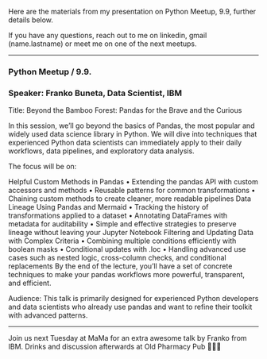 
Here are the materials from my presentation on Python Meetup, 9.9, further details below.

If you have any questions, reach out to me on linkedin, gmail (name.lastname) or meet me on one of the next meetups.

------------

### Python Meetup / 9.9.
### Speaker: Franko Buneta, Data Scientist, IBM

Title: Beyond the Bamboo Forest: Pandas for the Brave and the Curious

In this session, we’ll go beyond the basics of Pandas, the most popular and widely used data science library in Python. We will dive into techniques that experienced Python data scientists can immediately apply to their daily workflows, data pipelines, and exploratory data analysis.

The focus will be on:

Helpful Custom Methods in Pandas
•⁠ ⁠Extending the pandas API with custom accessors and methods
•⁠ ⁠Reusable patterns for common transformations
•⁠ ⁠Chaining custom methods to create cleaner, more readable pipelines
Data Lineage Using Pandas and Mermaid
•⁠ ⁠Tracking the history of transformations applied to a dataset
•⁠ ⁠Annotating DataFrames with metadata for auditability
•⁠ ⁠Simple and effective strategies to preserve lineage without leaving your Jupyter Notebook
Filtering and Updating Data with Complex Criteria
•⁠ ⁠Combining multiple conditions efficiently with boolean masks
•⁠ ⁠Conditional updates with .loc
•⁠ ⁠Handling advanced use cases such as nested logic, cross-column checks, and conditional replacements
By the end of the lecture, you’ll have a set of concrete techniques to make your pandas workflows more powerful, transparent, and efficient.

Audience:
This talk is primarily designed for experienced Python developers and data scientists who already use pandas and want to refine their toolkit with advanced patterns.

--------

Join us next Tuesday at MaMa for an extra awesome talk by Franko from IBM. Drinks and discussion afterwards at Old Pharmacy Pub 🍻🍷🥤
